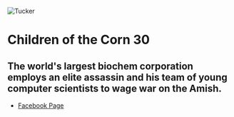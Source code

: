 ![Tucker](https://i.snap.as/76f2wYik.jpg)

# Children of the Corn 30

## The world's largest biochem corporation employs an elite assassin and his team of young computer scientists to wage war on the Amish.

* [Facebook Page](https://www.facebook.com/ChildrenoftheCorn30/)